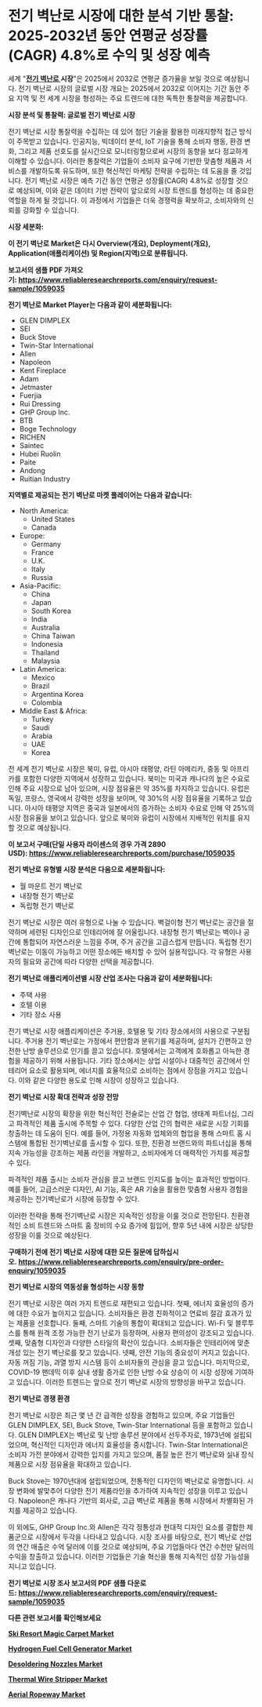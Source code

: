 <p><h1>전기 벽난로 시장에 대한 분석 기반 통찰: 2025-2032년 동안 연평균 성장률(CAGR) 4.8%로 수익 및 성장 예측</h1></p><p>세계 "<strong><a href="https://www.reliableresearchreports.com/electric-fireplace-r1059035?utm_campaign=105&utm_medium=8&utm_source=Github&utm_content=ia&utm_term=22022025&utm_id=electric-fireplace">전기 벽난로&nbsp;</a></strong><strong>시장</strong>"은 2025에서 2032로 연평균 증가율을 보일 것으로 예상됩니다. 전기 벽난로 시장의 글로벌 시장 개요는 2025에서 2032로 이어지는 기간 동안 주요 지역 및 전 세계 시장을 형성하는 주요 트렌드에 대한 독특한 통찰력을 제공합니다.</p>
<p><strong>시장 분석 및 통찰력: 글로벌 전기 벽난로 시장</strong></p>
<p><p>전기 벽난로 시장 통찰력을 수집하는 데 있어 첨단 기술을 활용한 미래지향적 접근 방식이 주목받고 있습니다. 인공지능, 빅데이터 분석, IoT 기술을 통해 소비자 행동, 환경 변화, 그리고 제품 선호도를 실시간으로 모니터링함으로써 시장의 동향을 보다 정교하게 이해할 수 있습니다. 이러한 통찰력은 기업들이 소비자 요구에 기반한 맞춤형 제품과 서비스를 개발하도록 유도하며, 또한 혁신적인 마케팅 전략을 수립하는 데 도움을 줄 것입니다. 전기 벽난로 시장은 예측 기간 동안 연평균 성장률(CAGR) 4.8%로 성장할 것으로 예상되며, 이와 같은 데이터 기반 전략이 앞으로의 시장 트렌드를 형성하는 데 중요한 역할을 하게 될 것입니다. 이 과정에서 기업들은 더욱 경쟁력을 확보하고, 소비자와의 신뢰를 강화할 수 있습니다.</p><a href="%7CAUTHORITHY_DOMAIN_URL%7C?utm_campaign=105&utm_medium=8&utm_source=Github&utm_content=ia&utm_term=22022025&utm_id=electric-fireplace"></a></p>
<p><strong>시장 세분화:</strong></p>
<p><strong>이 전기 벽난로 Market은 다시 Overview(개요), Deployment(개요), Application(애플리케이션) 및 Region(지역)으로 분류됩니다.</strong></p>
<p><strong>보고서의 샘플 PDF 가져오기:&nbsp;<a href="https://www.reliableresearchreports.com/enquiry/request-sample/1059035?utm_campaign=105&utm_medium=8&utm_source=Github&utm_content=ia&utm_term=22022025&utm_id=electric-fireplace">https://www.reliableresearchreports.com/enquiry/request-sample/1059035</a></strong><strong></strong></p>
<p><strong>전기 벽난로 Market Player는 다음과 같이 세분화됩니다:</strong></p>
<p><ul><li>GLEN DIMPLEX</li><li>SEI</li><li>Buck Stove</li><li>Twin-Star International</li><li>Allen</li><li>Napoleon</li><li>Kent Fireplace</li><li>Adam</li><li>Jetmaster</li><li>Fuerjia</li><li>Rui Dressing</li><li>GHP Group Inc.</li><li>BTB</li><li>Boge Technology</li><li>RICHEN</li><li>Saintec</li><li>Hubei Ruolin</li><li>Paite</li><li>Andong</li><li>Ruitian Industry</li></ul></p>
<p><strong>지역별로 제공되는 전기 벽난로 마켓 플레이어는 다음과 같습니다:</strong></p>
<p><ul>
    <li>
        North America:
        <ul>
            <li>United States</li>
            <li>Canada</li>
        </ul>
    </li>
    <li>
        Europe:
        <ul>
            <li>Germany</li>
            <li>France</li>
            <li>U.K.</li>
            <li>Italy</li>
            <li>Russia</li>
        </ul>
    </li>
    <li>
        Asia-Pacific:
        <ul>
            <li>China</li>
            <li>Japan</li>
            <li>South Korea</li>
            <li>India</li>
            <li>Australia</li>
            <li>China Taiwan</li>
            <li>Indonesia</li>
            <li>Thailand</li>
            <li>Malaysia</li>
        </ul>
    </li>
    <li>
        Latin America:
        <ul>
            <li>Mexico</li>
            <li>Brazil</li>
            <li>Argentina Korea</li>
            <li>Colombia</li>
        </ul>
    </li>
    <li>
        Middle East & Africa:
        <ul>
            <li>Turkey</li>
            <li>Saudi</li>
            <li>Arabia</li>
            <li>UAE</li>
            <li>Korea</li>
        </ul>
    </li>
    </ul></p>
<p><p>전 세계 전기 벽난로 시장은 북미, 유럽, 아시아 태평양, 라틴 아메리카, 중동 및 아프리카를 포함한 다양한 지역에서 성장하고 있습니다. 북미는 미국과 캐나다의 높은 수요로 인해 주요 시장으로 남아 있으며, 시장 점유율은 약 35%를 차지하고 있습니다. 유럽은 독일, 프랑스, 영국에서 강력한 성장을 보이며, 약 30%의 시장 점유율을 기록하고 있습니다. 아시아 태평양 지역은 중국과 일본에서의 증가하는 소비자 수요로 인해 약 25%의 시장 점유율을 보이고 있습니다. 앞으로 북미와 유럽이 시장에서 지배적인 위치를 유지할 것으로 예상됩니다.</p></p>
<p><strong>이 보고서 구매(단일 사용자 라이센스의 경우 가격 2890 USD):&nbsp;<a href="https://www.reliableresearchreports.com/purchase/1059035?utm_campaign=105&utm_medium=8&utm_source=Github&utm_content=ia&utm_term=22022025&utm_id=electric-fireplace">https://www.reliableresearchreports.com/purchase/1059035</a></strong></p>
<p><strong>전기 벽난로 유형별 시장 분석은 다음으로 세분화됩니다:</strong></p>
<p><ul><li>월 마운트 전기 벽난로</li><li>내장형 전기 벽난로</li><li>독립형 전기 벽난로</li></ul></p>
<p><p>전기 벽난로 시장은 여러 유형으로 나눌 수 있습니다. 벽걸이형 전기 벽난로는 공간을 절약하며 세련된 디자인으로 인테리어에 잘 어울립니다. 내장형 전기 벽난로는 벽이나 공간에 통합되어 자연스러운 느낌을 주며, 주거 공간을 고급스럽게 만듭니다. 독립형 전기 벽난로는 이동이 가능하고 어떤 장소에든 배치할 수 있어 실용적입니다. 각 유형은 사용자의 필요와 공간에 따라 다양한 선택을 제공합니다.</p></p>
<p><strong>전기 벽난로 애플리케이션별 시장 산업 조사는 다음과 같이 세분화됩니다:</strong></p>
<p><ul><li>주택 사용</li><li>호텔 이용</li><li>기타 장소 사용</li></ul></p>
<p><p>전기 벽난로 시장 애플리케이션은 주거용, 호텔용 및 기타 장소에서의 사용으로 구분됩니다. 주거용 전기 벽난로는 가정에서 편안함과 분위기를 제공하며, 설치가 간편하고 안전한 난방 솔루션으로 인기를 끌고 있습니다. 호텔에서는 고객에게 호화롭고 아늑한 경험을 제공하기 위해 사용됩니다. 기타 장소에서는 상업 시설이나 대중적인 공간에서 인테리어 요소로 활용되며, 에너지를 효율적으로 소비하는 점에서 장점을 가지고 있습니다. 이와 같은 다양한 용도로 인해 시장이 성장하고 있습니다.</p></p>
<p><strong>전기 벽난로 시장 확대 전략과 성장 전망</strong></p>
<p><p>전기벽난로 시장의 확장을 위한 혁신적인 전술로는 산업 간 협업, 생태계 파트너십, 그리고 파격적인 제품 출시에 주목할 수 있다. 다양한 산업 간의 협력은 새로운 시장 기회를 창출하는 데 도움이 된다. 예를 들어, 가정용 자동화 업체와의 협업을 통해 스마트 홈 시스템에 통합된 전기벽난로를 출시할 수 있다. 또한, 친환경 브랜드와의 파트너십을 통해 지속 가능성을 강조하는 제품 라인을 개발하고, 소비자에게 더 매력적인 가치를 제공할 수 있다.</p><p>파격적인 제품 출시는 소비자 관심을 끌고 브랜드 인지도를 높이는 효과적인 방법이다. 예를 들어, 고급스러운 디자인, AI 기능, 혹은 AR 기술을 활용한 맞춤형 사용자 경험을 제공하는 전기벽난로가 시장에 등장할 수 있다.</p><p>이러한 전략을 통해 전기벽난로 시장은 지속적인 성장을 이룰 것으로 전망된다. 친환경적인 소비 트렌드와 스마트 홈 장비의 수요 증가에 힘입어, 향후 5년 내에 시장은 상당한 성장을 이룰 것으로 예상된다.</p></p>
<p><strong>구매하기 전에 전기 벽난로 시장에 대한 모든 질문에 답하십시오.&nbsp;<a href="https://www.reliableresearchreports.com/enquiry/pre-order-enquiry/1059035?utm_campaign=105&utm_medium=8&utm_source=Github&utm_content=ia&utm_term=22022025&utm_id=electric-fireplace">https://www.reliableresearchreports.com/enquiry/pre-order-enquiry/1059035</a></strong><strong></strong></p>
<p><strong>전기 벽난로 시장의 역동성을 형성하는 시장 동향</strong></p>
<p><p>전기 벽난로 시장은 여러 가지 트렌드로 재편되고 있습니다. 첫째, 에너지 효율성의 증가에 대한 수요가 높아지고 있습니다. 소비자들은 환경 친화적이고 연료비 절감 효과가 있는 제품을 선호합니다. 둘째, 스마트 기술의 통합이 확대되고 있습니다. Wi-Fi 및 블루투스를 통해 원격 조정 가능한 전기 난로가 등장하며, 사용자 편의성이 강조되고 있습니다. 셋째, 맞춤형 디자인과 다양한 스타일의 확산이 있습니다. 소비자들은 인테리어에 맞춘 개성 있는 전기 벽난로를 찾고 있습니다. 넷째, 안전 기능의 중요성이 커지고 있습니다. 자동 꺼짐 기능, 과열 방지 시스템 등이 소비자들의 관심을 끌고 있습니다. 마지막으로, COVID-19 팬데믹 이후 실내 생활 증가로 인한 난방 수요 상승이 이 시장 성장에 기여하고 있습니다. 이러한 트렌드는 앞으로 전기 벽난로 시장의 방향성을 바꾸고 있습니다.</p></p>
<p><strong>전기 벽난로 경쟁 환경</strong></p>
<p><p>전기 벽난로 시장은 최근 몇 년 간 급격한 성장을 경험하고 있으며, 주요 기업들인 GLEN DIMPLEX, SEI, Buck Stove, Twin-Star International 등을 포함하고 있습니다. GLEN DIMPLEX는 벽난로 및 난방 솔루션 분야에서 선두주자로, 1973년에 설립되었으며, 혁신적인 디자인과 에너지 효율성을 중시합니다. Twin-Star International은 소비자 가전 분야에서 강력한 입지를 가지고 있으며, 품질 높은 전기 벽난로와 실내 장식 제품으로 시장 점유율을 확대하고 있습니다.</p><p>Buck Stove는 1970년대에 설립되었으며, 전통적인 디자인의 벽난로로 유명합니다. 시장 변화에 발맞추어 다양한 전기 제품라인을 추가하여 지속적인 성장을 이루고 있습니다. Napoleon은 캐나다 기반의 회사로, 고급 벽난로 제품을 통해 시장에서 차별화된 가치를 제공하고 있습니다.</p><p>이 외에도, GHP Group Inc.와 Allen은 각각 정통성과 현대적 디자인 요소를 결합한 제품군으로 시장에서 두각을 나타내고 있습니다. 시장 조사를 바탕으로, 전기 벽난로 산업의 연간 매출은 수억 달러에 이를 것으로 예상되며, 주요 기업들마다 연간 수천만 달러의 수익을 창출하고 있습니다. 이러한 기업들은 기술 혁신을 통해 지속적인 성장 가능성을 지니고 있습니다.</p></p>
<p><strong>전기 벽난로 시장 조사 보고서의 PDF 샘플 다운로드:&nbsp;<a href="https://www.reliableresearchreports.com/enquiry/request-sample/1059035?utm_campaign=105&utm_medium=8&utm_source=Github&utm_content=ia&utm_term=22022025&utm_id=electric-fireplace">https://www.reliableresearchreports.com/enquiry/request-sample/1059035</a></strong></p>
<p><strong></strong></p>
<p><strong></strong></p>
<p><strong></strong></p>
<p><strong></strong></p>
<p><strong>다른 관련 보고서를 확인해보세요</strong></p>
<p><strong><p><a href="https://github.com/saaindosya/Market-Research-Report-List-1/blob/main/ski-resort-magic-carpet-market.md?utm_campaign=105&utm_medium=8&utm_source=Github&utm_content=ia&utm_term=22022025&utm_id=electric-fireplace">Ski Resort Magic Carpet Market</a></p><p><a href="https://github.com/ternainglin/Market-Research-Report-List-1/blob/main/hydrogen-fuel-cell-generator-market.md?utm_campaign=105&utm_medium=8&utm_source=Github&utm_content=ia&utm_term=22022025&utm_id=electric-fireplace">Hydrogen Fuel Cell Generator Market</a></p><p><a href="https://github.com/zurubting/Market-Research-Report-List-1/blob/main/desoldering-nozzles-market.md?utm_campaign=105&utm_medium=8&utm_source=Github&utm_content=ia&utm_term=22022025&utm_id=electric-fireplace">Desoldering Nozzles Market</a></p><p><a href="https://github.com/lalolatiot/Market-Research-Report-List-1/blob/main/thermal-wire-stripper-market.md?utm_campaign=105&utm_medium=8&utm_source=Github&utm_content=ia&utm_term=22022025&utm_id=electric-fireplace">Thermal Wire Stripper Market</a></p><p><a href="https://github.com/penglatilles/Market-Research-Report-List-1/blob/main/aerial-ropeway-market.md?utm_campaign=105&utm_medium=8&utm_source=Github&utm_content=ia&utm_term=22022025&utm_id=electric-fireplace">Aerial Ropeway Market</a></p></strong></p>